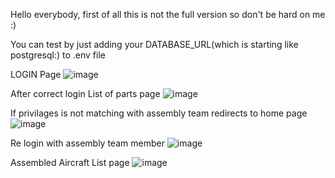 Hello everybody, first of all this is not the full version so don't be hard on me :)

You can test by just adding your DATABASE_URL(which is starting like postgresql:) to .env file

LOGIN Page
![image](https://github.com/user-attachments/assets/2fee42ab-cf93-4a78-8770-25893edd12f9)

After correct login List of parts page
![image](https://github.com/user-attachments/assets/6bb70abe-abcf-4138-ac57-6288e5459288)


If privilages is not matching with assembly team redirects to home page
![image](https://github.com/user-attachments/assets/ac8dcc30-0c1d-4933-a9c1-987131b5c547)


Re login with assembly team member
![image](https://github.com/user-attachments/assets/b9217ce4-f06c-474b-b229-2639c9604ac4)


Assembled Aircraft List page
![image](https://github.com/user-attachments/assets/60aa6d13-e156-464a-b09f-324341a31648)

